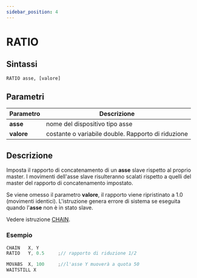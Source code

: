 ```yaml
---
sidebar_position: 4
---
```


# RATIO

## Sintassi

  ```
RATIO asse, [valore]
  ```

## Parametri
|Parametro         | Descrizione                                              |                
|------------------|----------------------------------------------------------|
| **asse**         | nome del dispositivo tipo asse                           |          
| **valore**       | costante o variabile double. Rapporto di riduzione       |        

## Descrizione
Imposta il rapporto di concatenamento di un **asse** slave rispetto al proprio master. I movimenti dell'asse slave risulteranno scalati rispetto a quelli del master del rapporto di concatenamento impostato. 

Se viene omesso il parametro **valore**, il rapporto viene ripristinato a 1.0 (movimenti identici). L'istruzione genera errore di sistema se eseguita quando l'**asse** non è in stato slave.

Vedere istruzione [CHAIN](CHAIN.md).


### Esempio
  ```c {2} showLineNumbers
CHAIN	X, Y
RATIO	Y, 0.5	   ;// rapporto di riduzione 1/2

MOVABS	X, 100     ;//l'asse Y muoverà a quota 50
WAITSTILL X
 ```
